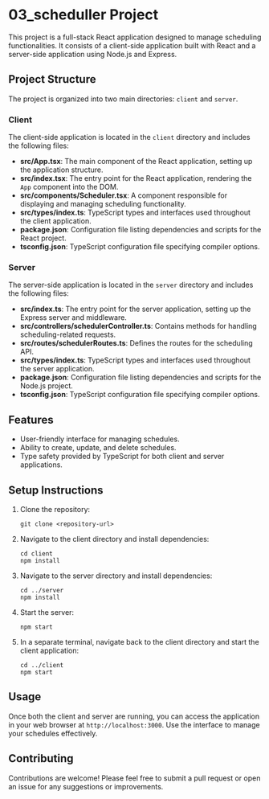 # 03_scheduller Project

This project is a full-stack React application designed to manage scheduling functionalities. It consists of a client-side application built with React and a server-side application using Node.js and Express.

## Project Structure

The project is organized into two main directories: `client` and `server`.

### Client

The client-side application is located in the `client` directory and includes the following files:

- **src/App.tsx**: The main component of the React application, setting up the application structure.
- **src/index.tsx**: The entry point for the React application, rendering the `App` component into the DOM.
- **src/components/Scheduler.tsx**: A component responsible for displaying and managing scheduling functionality.
- **src/types/index.ts**: TypeScript types and interfaces used throughout the client application.
- **package.json**: Configuration file listing dependencies and scripts for the React project.
- **tsconfig.json**: TypeScript configuration file specifying compiler options.

### Server

The server-side application is located in the `server` directory and includes the following files:

- **src/index.ts**: The entry point for the server application, setting up the Express server and middleware.
- **src/controllers/schedulerController.ts**: Contains methods for handling scheduling-related requests.
- **src/routes/schedulerRoutes.ts**: Defines the routes for the scheduling API.
- **src/types/index.ts**: TypeScript types and interfaces used throughout the server application.
- **package.json**: Configuration file listing dependencies and scripts for the Node.js project.
- **tsconfig.json**: TypeScript configuration file specifying compiler options.

## Features

- User-friendly interface for managing schedules.
- Ability to create, update, and delete schedules.
- Type safety provided by TypeScript for both client and server applications.

## Setup Instructions

1. Clone the repository:
   ```
   git clone <repository-url>
   ```

2. Navigate to the client directory and install dependencies:
   ```
   cd client
   npm install
   ```

3. Navigate to the server directory and install dependencies:
   ```
   cd ../server
   npm install
   ```

4. Start the server:
   ```
   npm start
   ```

5. In a separate terminal, navigate back to the client directory and start the client application:
   ```
   cd ../client
   npm start
   ```

## Usage

Once both the client and server are running, you can access the application in your web browser at `http://localhost:3000`. Use the interface to manage your schedules effectively.

## Contributing

Contributions are welcome! Please feel free to submit a pull request or open an issue for any suggestions or improvements.